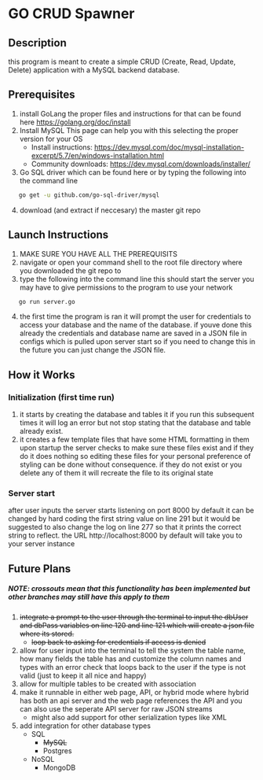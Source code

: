 # GO CRUD Spawner

## Description 

this program is meant to create a simple CRUD (Create, Read, Update, Delete) application with a MySQL backend database.

## Prerequisites
1. install GoLang the proper files and instructions for that can be found here https://golang.org/doc/install 
2. Install MySQL This page can help you with this selecting the proper version for your OS 
    * Install instructions: https://dev.mysql.com/doc/mysql-installation-excerpt/5.7/en/windows-installation.html
    * Community downloads: https://dev.mysql.com/downloads/installer/
3. Go SQL driver which can be found here or by typing the following into the command line 
```sh
   go get -u github.com/go-sql-driver/mysql 
```
4. download (and extract if neccesary) the master git repo

## Launch Instructions
1. MAKE SURE YOU HAVE ALL THE PREREQUISITS
2. navigate or open your command shell to the root file directory where you downloaded the git repo to
3. type the following into the command line this should start the server you may have to give permissions to the program to use your network
```sh
   go run server.go 
``` 
4. the first time the program is ran it will prompt the user for credentials to access your database and the name of the database. if youve done this already the credentials and database name are saved in a JSON file in configs which is pulled upon server start so if you need to change this in the future you can just change the JSON file.

## How it Works
### Initialization (first time run)
1. it starts by creating the database and tables it if you run this subsequent times it will log an error but not stop stating that the database and table already exist.
2. it creates a few template files that have some HTML formatting in them upon startup the server checks to make sure these files exist and if they do it does nothing so editing these files for your personal preference of styling can be done without consequence. if they do not exist or you delete any of them it will recreate the file to its original state
### Server start
after user inputs the server starts listening on port 8000 by default it can be changed by hard coding the first string value on line 291 but it would be suggested to also change the log on line 277 so that it prints the correct string to reflect.
the URL http://localhost:8000 by default will take you to your server instance 


## Future Plans
##### NOTE: crossouts mean that this functionality has been implemented but other branches may still have this apply to them
1. ~~integrate a prompt to the user through the terminal to input the dbUser and dbPass variables on line 120 and line 121 which will create a json file where its stored.~~
    * ~~loop back to asking for credentials if access is denied~~
2. allow for user input into the terminal to tell the system the table name, how many fields the table has and customize the column names and types with an error check that loops back to the user if the type is not valid (just to keep it all nice and happy)
3. allow for multiple tables to be created with association
4. make it runnable in either web page, API, or hybrid mode where hybrid has both an api server and the web page references the API and you can also use the seperate API server for raw JSON streams 
    * might also add support for other serialization types like XML 
5. add integration for other database types
    * SQL
        * ~~MySQL~~
        * Postgres 
    * NoSQL
        * MongoDB

